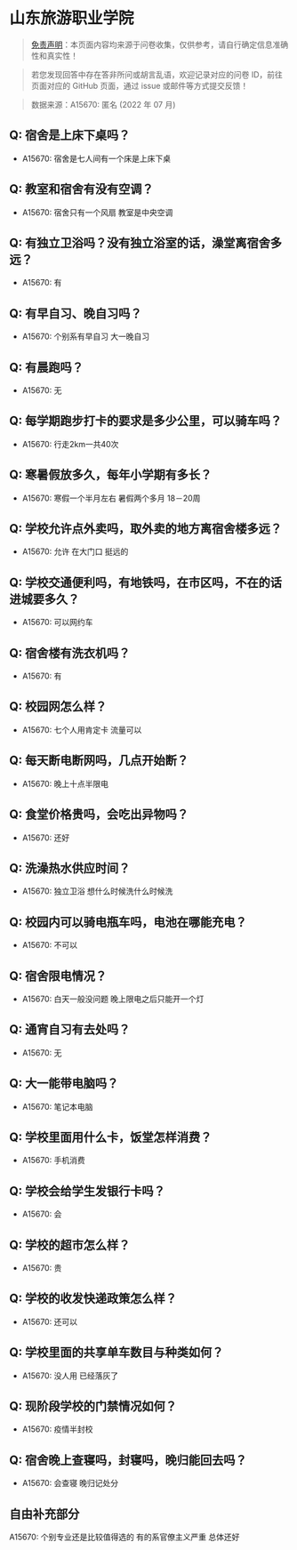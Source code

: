 # 山东旅游职业学院

> [免责声明](https://colleges.chat/#_3)：本页面内容均来源于问卷收集，仅供参考，请自行确定信息准确性和真实性！

> 若您发现回答中存在答非所问或胡言乱语，欢迎记录对应的问卷 ID，前往页面对应的 GitHub 页面，通过 issue 或邮件等方式提交反馈！

> 数据来源：A15670: 匿名 (2022 年 07 月)

## Q: 宿舍是上床下桌吗？

- A15670: 宿舍是七人间有一个床是上床下桌

## Q: 教室和宿舍有没有空调？

- A15670: 宿舍只有一个风扇 教室是中央空调

## Q: 有独立卫浴吗？没有独立浴室的话，澡堂离宿舍多远？

- A15670: 有

## Q: 有早自习、晚自习吗？

- A15670: 个别系有早自习 大一晚自习

## Q: 有晨跑吗？

- A15670: 无

## Q: 每学期跑步打卡的要求是多少公里，可以骑车吗？

- A15670: 行走2km一共40次

## Q: 寒暑假放多久，每年小学期有多长？

- A15670: 寒假一个半月左右 暑假两个多月  18－20周

## Q: 学校允许点外卖吗，取外卖的地方离宿舍楼多远？

- A15670: 允许 在大门口 挺远的

## Q: 学校交通便利吗，有地铁吗，在市区吗，不在的话进城要多久？

- A15670: 可以网约车

## Q: 宿舍楼有洗衣机吗？

- A15670: 有

## Q: 校园网怎么样？

- A15670: 七个人用肯定卡 流量可以

## Q: 每天断电断网吗，几点开始断？

- A15670: 晚上十点半限电

## Q: 食堂价格贵吗，会吃出异物吗？

- A15670: 还好

## Q: 洗澡热水供应时间？

- A15670: 独立卫浴 想什么时候洗什么时候洗

## Q: 校园内可以骑电瓶车吗，电池在哪能充电？

- A15670: 不可以

## Q: 宿舍限电情况？

- A15670: 白天一般没问题 晚上限电之后只能开一个灯

## Q: 通宵自习有去处吗？

- A15670: 无

## Q: 大一能带电脑吗？

- A15670: 笔记本电脑

## Q: 学校里面用什么卡，饭堂怎样消费？

- A15670: 手机消费

## Q: 学校会给学生发银行卡吗？

- A15670: 会

## Q: 学校的超市怎么样？

- A15670: 贵

## Q: 学校的收发快递政策怎么样？

- A15670: 还可以

## Q: 学校里面的共享单车数目与种类如何？

- A15670: 没人用 已经落灰了

## Q: 现阶段学校的门禁情况如何？

- A15670: 疫情半封校

## Q: 宿舍晚上查寝吗，封寝吗，晚归能回去吗？

- A15670: 会查寝 晚归记处分

## 自由补充部分

A15670: 个别专业还是比较值得选的 有的系官僚主义严重 总体还好